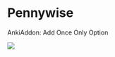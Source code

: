 # Pennywise
AnkiAddon: Add Once Only Option

<img src="https://github.com/lovac42/Pennywise/master/screenshots/addcard.png" />  
